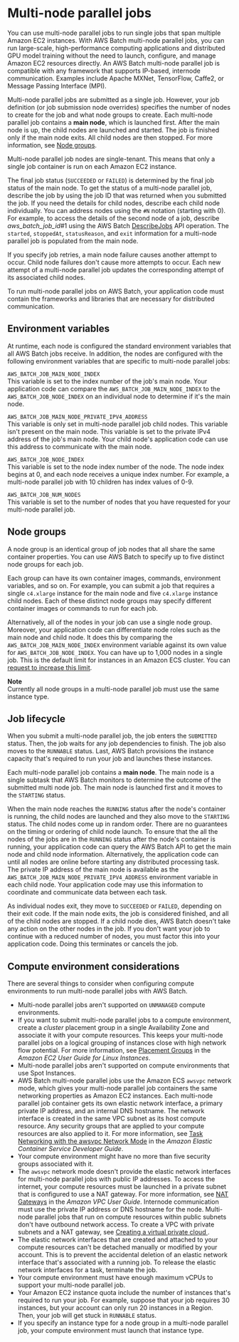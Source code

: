 # Multi\-node parallel jobs<a name="multi-node-parallel-jobs"></a>

You can use multi\-node parallel jobs to run single jobs that span multiple Amazon EC2 instances\. With AWS Batch multi\-node parallel jobs, you can run large\-scale, high\-performance computing applications and distributed GPU model training without the need to launch, configure, and manage Amazon EC2 resources directly\. An AWS Batch multi\-node parallel job is compatible with any framework that supports IP\-based, internode communication\. Examples include Apache MXNet, TensorFlow, Caffe2, or Message Passing Interface \(MPI\)\.

Multi\-node parallel jobs are submitted as a single job\. However, your job definition \(or job submission node overrides\) specifies the number of nodes to create for the job and what node groups to create\. Each multi\-node parallel job contains a **main node**, which is launched first\. After the main node is up, the child nodes are launched and started\. The job is finished only if the main node exits\. All child nodes are then stopped\. For more information, see [Node groups](#mnp-node-groups)\.

Multi\-node parallel job nodes are single\-tenant\. This means that only a single job container is run on each Amazon EC2 instance\.

The final job status \(`SUCCEEDED` or `FAILED`\) is determined by the final job status of the main node\. To get the status of a multi\-node parallel job, describe the job by using the job ID that was returned when you submitted the job\. If you need the details for child nodes, describe each child node individually\. You can address nodes using the `#N` notation \(starting with 0\)\. For example, to access the details of the second node of a job, describe *aws\_batch\_job\_id*\#1 using the AWS Batch [DescribeJobs](https://docs.aws.amazon.com/batch/latest/APIReference/API_DescribeJobs.html) API operation\. The `started`, `stoppedAt`, `statusReason`, and `exit` information for a multi\-node parallel job is populated from the main node\.

If you specify job retries, a main node failure causes another attempt to occur\. Child node failures don't cause more attempts to occur\. Each new attempt of a multi\-node parallel job updates the corresponding attempt of its associated child nodes\. 

To run multi\-node parallel jobs on AWS Batch, your application code must contain the frameworks and libraries that are necessary for distributed communication\.

## Environment variables<a name="mnp-env-vars"></a>

At runtime, each node is configured the standard environment variables that all AWS Batch jobs receive\. In addition, the nodes are configured with the following environment variables that are specific to multi\-node parallel jobs:

`AWS_BATCH_JOB_MAIN_NODE_INDEX`  
This variable is set to the index number of the job's main node\. Your application code can compare the `AWS_BATCH_JOB_MAIN_NODE_INDEX` to the `AWS_BATCH_JOB_NODE_INDEX` on an individual node to determine if it's the main node\.

`AWS_BATCH_JOB_MAIN_NODE_PRIVATE_IPV4_ADDRESS`  
This variable is only set in multi\-node parallel job child nodes\. This variable isn't present on the main node\. This variable is set to the private IPv4 address of the job's main node\. Your child node's application code can use this address to communicate with the main node\.

`AWS_BATCH_JOB_NODE_INDEX`  
This variable is set to the node index number of the node\. The node index begins at 0, and each node receives a unique index number\. For example, a multi\-node parallel job with 10 children has index values of 0\-9\.

`AWS_BATCH_JOB_NUM_NODES`  
This variable is set to the number of nodes that you have requested for your multi\-node parallel job\.

## Node groups<a name="mnp-node-groups"></a>

A node group is an identical group of job nodes that all share the same container properties\. You can use AWS Batch to specify up to five distinct node groups for each job\.

Each group can have its own container images, commands, environment variables, and so on\. For example, you can submit a job that requires a single `c4.xlarge` instance for the main node and five `c4.xlarge` instance child nodes\. Each of these distinct node groups may specify different container images or commands to run for each job\. 

Alternatively, all of the nodes in your job can use a single node group\. Moreover, your application code can differentiate node roles such as the main node and child node\. It does this by comparing the `AWS_BATCH_JOB_MAIN_NODE_INDEX` environment variable against its own value for `AWS_BATCH_JOB_NODE_INDEX`\. You can have up to 1,000 nodes in a single job\. This is the default limit for instances in an Amazon ECS cluster\. You can [request to increase this limit](https://docs.aws.amazon.com/general/latest/gr/aws_service_limits.html)\.

**Note**  
Currently all node groups in a multi\-node parallel job must use the same instance type\.

## Job lifecycle<a name="job-lifecycle"></a>

When you submit a multi\-node parallel job, the job enters the `SUBMITTED` status\. Then, the job waits for any job dependencies to finish\. The job also moves to the `RUNNABLE` status\. Last, AWS Batch provisions the instance capacity that's required to run your job and launches these instances\.

Each multi\-node parallel job contains a **main node**\. The main node is a single subtask that AWS Batch monitors to determine the outcome of the submitted multi node job\. The main node is launched first and it moves to the `STARTING` status\.

When the main node reaches the `RUNNING` status after the node's container is running, the child nodes are launched and they also move to the `STARTING` status\. The child nodes come up in random order\. There are no guarantees on the timing or ordering of child node launch\. To ensure that the all the nodes of the jobs are in the `RUNNING` status after the node's container is running, your application code can query the AWS Batch API to get the main node and child node information\. Alternatively, the application code can until all nodes are online before starting any distributed processing task\. The private IP address of the main node is available as the `AWS_BATCH_JOB_MAIN_NODE_PRIVATE_IPV4_ADDRESS` environment variable in each child node\. Your application code may use this information to coordinate and communicate data between each task\.

As individual nodes exit, they move to `SUCCEEDED` or `FAILED`, depending on their exit code\. If the main node exits, the job is considered finished, and all of the child nodes are stopped\. If a child node dies, AWS Batch doesn't take any action on the other nodes in the job\. If you don't want your job to continue with a reduced number of nodes, you must factor this into your application code\. Doing this terminates or cancels the job\.

## Compute environment considerations<a name="mnp-ce"></a>

There are several things to consider when configuring compute environments to run multi\-node parallel jobs with AWS Batch\.
+ Multi\-node parallel jobs aren't supported on `UNMANAGED` compute environments\.
+ If you want to submit multi\-node parallel jobs to a compute environment, create a *cluster* placement group in a single Availability Zone and associate it with your compute resources\. This keeps your multi\-node parallel jobs on a logical grouping of instances close with high network flow potential\. For more information, see [Placement Groups](https://docs.aws.amazon.com/AWSEC2/latest/UserGuide/placement-groups.html) in the *Amazon EC2 User Guide for Linux Instances*\.
+ Multi\-node parallel jobs aren't supported on compute environments that use Spot Instances\.
+ AWS Batch multi\-node parallel jobs use the Amazon ECS `awsvpc` network mode, which gives your multi\-node parallel job containers the same networking properties as Amazon EC2 instances\. Each multi\-node parallel job container gets its own elastic network interface, a primary private IP address, and an internal DNS hostname\. The network interface is created in the same VPC subnet as its host compute resource\. Any security groups that are applied to your compute resources are also applied to it\. For more information, see [Task Networking with the awsvpc Network Mode](https://docs.aws.amazon.com/AmazonECS/latest/developerguide/task-networking.html) in the *Amazon Elastic Container Service Developer Guide*\.
+ Your compute environment might have no more than five security groups associated with it\.
+ The `awsvpc` network mode doesn't provide the elastic network interfaces for multi\-node parallel jobs with public IP addresses\. To access the internet, your compute resources must be launched in a private subnet that is configured to use a NAT gateway\. For more information, see [NAT Gateways](https://docs.aws.amazon.com/vpc/latest/userguide/vpc-nat-gateway.html) in the *Amazon VPC User Guide*\. Internode communication must use the private IP address or DNS hostname for the node\. Multi\-node parallel jobs that run on compute resources within public subnets don't have outbound network access\. To create a VPC with private subnets and a NAT gateway, see [Creating a virtual private cloud ](create-public-private-vpc.md)\.
+ The elastic network interfaces that are created and attached to your compute resources can't be detached manually or modified by your account\. This is to prevent the accidental deletion of an elastic network interface that's associated with a running job\. To release the elastic network interfaces for a task, terminate the job\.
+ Your compute environment must have enough maximum vCPUs to support your multi\-node parallel job\.
+ Your Amazon EC2 instance quota include the number of instances that's required to run your job\. For example, suppose that your job requires 30 instances, but your account can only run 20 instances in a Region\. Then, your job will get stuck in `RUNNABLE` status\.
+ If you specify an instance type for a node group in a multi\-node parallel job, your compute environment must launch that instance type\.